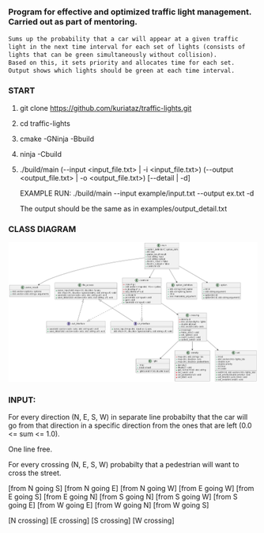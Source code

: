 ### Program for effective and optimized traffic light management. Carried out as part of mentoring.

    Sums up the probability that a car will appear at a given traffic light in the next time interval for each set of lights (consists of lights that can be green simultaneously without collision).
    Based on this, it sets priority and allocates time for each set.
    Output shows which lights should be green at each time interval.



### START

1) git clone https://github.com/kuriataz/traffic-lights.git
2) cd traffic-lights
3) cmake -GNinja -Bbuild
4) ninja -Cbuild
5) ./build/main (--input <input_file.txt> | -i <input_file.txt>) (--output <output_file.txt> | -o <output_file.txt>) [--detail | -d]

    EXAMPLE RUN: ./build/main --input example/input.txt --output ex.txt -d

    The output should be the same as in examples/output_detail.txt



### CLASS DIAGRAM

![alt text](https://github.com/kuriataz/traffic-lights/blob/main/docs/class_diagram.png)

### INPUT:

For every direction (N, E, S, W) in separate line probabilty that the car will go from that
direction  in a specific direction from the ones that are left (0.0 <= sum <= 1.0).

One line free.

For every crossing (N, E, S, W) probabilty that a pedestrian will want to cross the street.

[from N going S] [from N going E] [from N going W]
[from E going W] [from E going S] [from E going N]
[from S going N] [from S going W] [from S going E]
[from W going E] [from W going N] [from W going S]

[N crossing] [E crossing] [S crossing] [W crossing]
